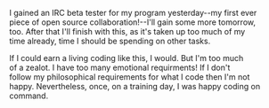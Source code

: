 I gained an IRC beta tester for my program yesterday--my first ever      
piece of open source collaboration!--I'll gain some more tomorrow,      
too. After that I'll finish with this, as it's taken up too much of my      
time already, time I should be spending on other tasks.      
      
If I could earn a living coding like this, I would.  But I'm too much      
of a zealot.  I have too many emotional requirments!  If I don't      
follow my philosophical requirements for what I code then I'm not      
happy.  Nevertheless, once, on a training day, I was happy coding on      
command.      
      
    
  

